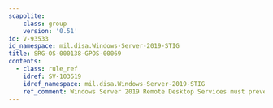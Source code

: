 ```yaml
---
scapolite:
    class: group
    version: '0.51'
id: V-93533
id_namespace: mil.disa.Windows-Server-2019-STIG
title: SRG-OS-000138-GPOS-00069
contents:
  - class: rule_ref
    idref: SV-103619
    idref_namespace: mil.disa.Windows-Server-2019-STIG
    ref_comment: Windows Server 2019 Remote Desktop Services must prevent dr ...
---
```


